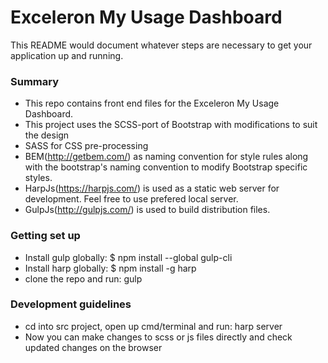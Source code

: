 # Exceleron My Usage Dashboard #

This README would document whatever steps are necessary to get your application up and running.

### Summary ###

* This repo contains front end files for the Exceleron My Usage Dashboard.
* This project uses the SCSS-port of Bootstrap with modifications to suit the design
* SASS for CSS pre-processing
* BEM(http://getbem.com/) as naming convention for style rules along with the bootstrap's naming convention to modify Bootstrap specific styles.
* HarpJs(https://harpjs.com/) is used as a static web server for development. Feel free to use prefered local server.
* GulpJs(http://gulpjs.com/) is used to build distribution files.

### Getting set up ###

* Install gulp globally: $ npm install --global gulp-cli
* Install harp globally: $ npm install -g harp
* clone the repo and run: gulp

### Development guidelines ###

* cd into src project, open up cmd/terminal and run: harp server
* Now you can make changes to scss or js files directly and check updated changes on the browser